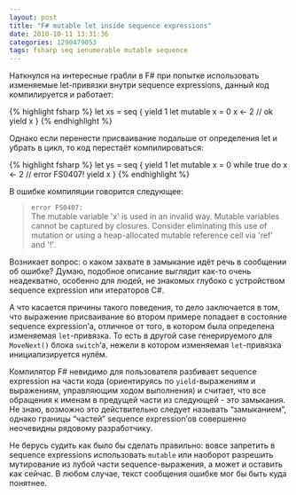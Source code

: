 ```yaml
---
layout: post
title: "F# mutable let inside sequence expressions"
date: 2010-10-11 13:31:36
categories: 1290479053
tags: fsharp seq ienumerable mutable sequence
---
```

Наткнулся на интересные грабли в F# при попытке использовать изменяемые let-привязки внутри sequence expressions, данный код компилируется и работает:

{% highlight fsharp %}
let xs = seq {
  yield 1
  let mutable x = 0
  x <- 2 // ok
  yield x
}
{% endhighlight %}

Однако если перенести присваивание подальше от определения let и убрать в цикл, то код перестаёт компилироваться:

{% highlight fsharp %}
let ys = seq {
  yield 1
  let mutable x = 0
  while true do
    x <- 2 // error FS0407!
    yield x
}
{% endhighlight %}

В ошибке компиляции говорится следующее:

> `error FS0407:`<br/>
> The mutable variable 'x' is used in an invalid way. Mutable variables cannot be captured by closures. Consider eliminating this use of mutation or using a heap-allocated mutable reference cell via 'ref' and '!'.

Возникает вопрос: о каком захвате в замыкание идёт речь в сообщении об ошибке? Думаю, подобное описание выглядит как-то очень неадекватно, особенно для людей, не знакомых глубоко с устройством sequence expression или итераторов C#.

А что касается причины такого поведения, то дело заключается в том, что выражение присваивание во втором примере попадает в состояние sequence expression’а, отличное от того, в котором была определена изменяемая `let`-привязка. То есть в другой case генерируемого для `MoveNext()` блока `switch`’а, нежели в котором изменяемая `let`-привязка инициализируется нулём.

Компилятор F# невидимо для пользователя разбивает sequence expression на части кода (ориентируясь по `yield`-выражениям и выражениям, управляющим ходом выполнения) и считает, что все обращения к именам в предущей части из следующей - это замыкания. Не знаю, возможно это действительно следует называть “замыканием”, однако границы “частей” sequence expression’ов совершенно неочевидны рядовому разработчику.

Не берусь судить как было бы сделать правильно: вовсе запретить в sequence expressions использовать `mutable` или наоборот разрешить мутирование из лубой части sequence-выражения, а может и оставить как сейчас. В любом случае, текст сообщения ошибке мог бы быть куда понятнее.